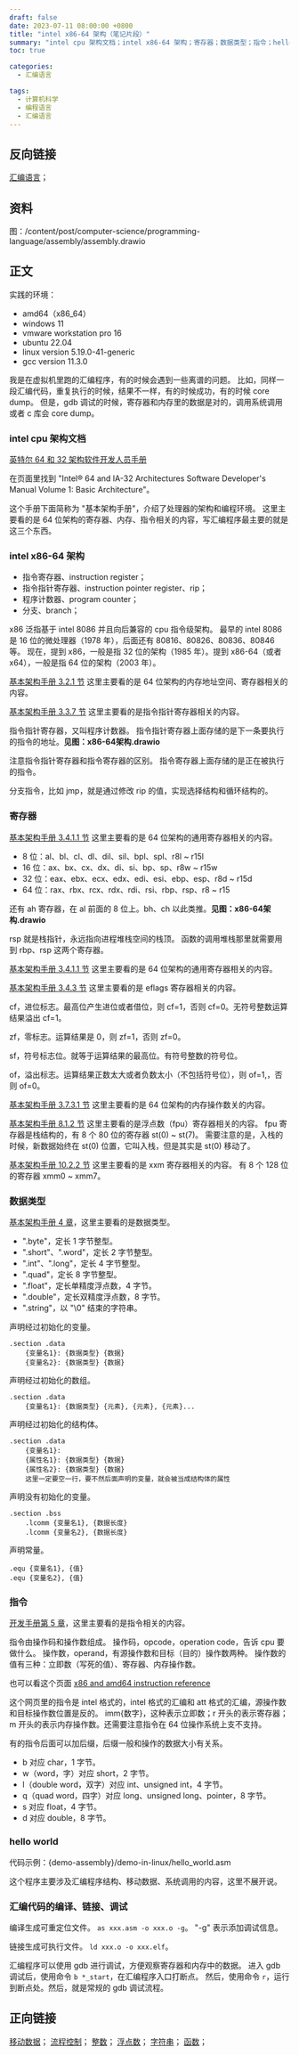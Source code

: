 ```yaml
---
draft: false
date: 2023-07-11 08:00:00 +0800
title: "intel x86-64 架构（笔记片段）"
summary: "intel cpu 架构文档；intel x86-64 架构；寄存器；数据类型；指令；hello world；编译、链接、调试；"
toc: true

categories:
  - 汇编语言

tags:
  - 计算机科学
  - 编程语言
  - 汇编语言
---
```


## 反向链接

[汇编语言](/post/computer-science/programming-language/assembly/汇编语言)；

## 资料

图：/content/post/computer-science/programming-language/assembly/assembly.drawio

## 正文

实践的环境：

- amd64（x86_64）
- windows 11
- vmware workstation pro 16
- ubuntu 22.04
- linux version 5.19.0-41-generic
- gcc version 11.3.0

我是在虚拟机里跑的汇编程序，有的时候会遇到一些离谱的问题。
比如，同样一段汇编代码，重复执行的时候，结果不一样，有的时候成功，有的时候 core dump。
但是，gdb 调试的时候，寄存器和内存里的数据是对的，调用系统调用或者 c 库会 core dump。

### intel cpu 架构文档

[英特尔 64 和 32 架构软件开发人员手册](https://www.intel.com/content/www/us/en/developer/articles/technical/intel-sdm.html)

在页面里找到 "Intel® 64 and IA-32 Architectures Software Developer's Manual Volume 1: Basic Architecture"。

这个手册下面简称为 "基本架构手册"，介绍了处理器的架构和编程环境。
这里主要看的是 64 位架构的寄存器、内存、指令相关的内容，写汇编程序最主要的就是这三个东西。

### intel x86-64 架构

- 指令寄存器、instruction register；
- 指令指针寄存器、instruction pointer register、rip；
- 程序计数器、program counter；
- 分支、branch；

x86 泛指基于 intel 8086 并且向后兼容的 cpu 指令级架构。
最早的 intel 8086 是 16 位的微处理器（1978 年），后面还有 80816、80826、80836、80846 等。
现在，提到 x86，一般是指 32 位的架构（1985 年）。提到 x86-64（或者 x64），一般是指 64 位的架构（2003 年）。

[基本架构手册 3.2.1 节]() 这里主要看的是 64 位架构的内存地址空间、寄存器相关的内容。

[基本架构手册 3.3.7 节]() 这里主要看的是指令指针寄存器相关的内容。

指令指针寄存器，又叫程序计数器。
指令指针寄存器上面存储的是下一条要执行的指令的地址。**见图：x86-64架构.drawio**

注意指令指针寄存器和指令寄存器的区别。
指令寄存器上面存储的是正在被执行的指令。

分支指令，比如 jmp，就是通过修改 rip 的值，实现选择结构和循环结构的。

### 寄存器

[基本架构手册 3.4.1.1 节]() 这里主要看的是 64 位架构的通用寄存器相关的内容。

- 8 位：al、bl、cl、dl、dil、sil、bpl、spl、r8l ~ r15l
- 16 位：ax、bx、cx、dx、di、si、bp、sp、r8w ~ r15w
- 32 位：eax、ebx、ecx、edx、edi、esi、ebp、esp、r8d ~ r15d
- 64 位：rax、rbx、rcx、rdx、rdi、rsi、rbp、rsp、r8 ~ r15

还有 ah 寄存器，在 al 前面的 8 位上。bh、ch 以此类推。**见图：x86-64架构.drawio**

rsp 就是栈指针，永远指向进程堆栈空间的栈顶。
函数的调用堆栈那里就需要用到 rbp、rsp 这两个寄存器。

[基本架构手册 3.4.1.1 节]() 这里主要看的是 64 位架构的通用寄存器相关的内容。

[基本架构手册 3.4.3 节]() 这里主要看的是 eflags 寄存器相关的内容。

cf，进位标志。最高位产生进位或者借位，则 cf=1，否则 cf=0。无符号整数运算结果溢出 cf=1。

zf，零标志。运算结果是 0，则 zf=1，否则 zf=0。

sf，符号标志位。就等于运算结果的最高位。有符号整数的符号位。

of，溢出标志。运算结果正数太大或者负数太小（不包括符号位），则 of=1,，否则 of=0。

[基本架构手册 3.7.3.1 节]() 这里主要看的是 64 位架构的内存操作数关的内容。

[基本架构手册 8.1.2 节]() 这里主要看的是浮点数（fpu）寄存器相关的内容。
fpu 寄存器是栈结构的，有 8 个 80 位的寄存器 st(0) ~ st(7)。
需要注意的是，入栈的时候，新数据始终在 st(0) 位置，它叫入栈，但是其实是 st(0) 移动了。

[基本架构手册 10.2.2 节]() 这里主要看的是 xxm 寄存器相关的内容。
有 8 个 128 位的寄存器 xmm0 ~ xmm7。

### 数据类型

[基本架构手册 4 章]()，这里主要看的是数据类型。

- ".byte"，定长 1 字节整型。
- ".short"、".word"，定长 2 字节整型。
- ".int"、".long"，定长 4 字节整型。
- ".quad"，定长 8 字节整型。
- ".float"，定长单精度浮点数，4 字节。
- ".double"，定长双精度浮点数，8 字节。
- ".string"，以 "\0" 结束的字符串。

声明经过初始化的变量。

```
.section .data
    {变量名1}: {数据类型} {数据}
    {变量名2}: {数据类型} {数据}
```

声明经过初始化的数组。

```
.section .data
    {变量名1}: {数据类型} {元素}, {元素}, {元素}...
```

声明经过初始化的结构体。

```
.section .data
    {变量名1}: 
    {属性名1}: {数据类型} {数据}
    {属性名2}: {数据类型} {数据}
    这里一定要空一行，要不然后面声明的变量，就会被当成结构体的属性
```

声明没有初始化的变量。

```
.section .bss
    .lcomm {变量名1}, {数据长度}
    .lcomm {变量名2}, {数据长度}
```

声明常量。

```
.equ {变量名1}, {值}
.equ {变量名2}, {值}
```

### 指令

[开发手册第 5 章]()，这里主要看的是指令相关的内容。

指令由操作码和操作数组成。
操作码，opcode，operation code，告诉 cpu 要做什么。
操作数，operand，有源操作数和目标（目的）操作数两种。
操作数的值有三种：立即数（写死的值）、寄存器、内存操作数。

也可以看这个页面 [x86 and amd64 instruction reference](https://www.felixcloutier.com/x86/)

这个网页里的指令是 intel 格式的，intel 格式的汇编和 att 格式的汇编，源操作数和目标操作数位置是反的。
imm{数字}，这种表示立即数；r 开头的表示寄存器；m 开头的表示内存操作数。还需要注意指令在 64 位操作系统上支不支持。

有的指令后面可以加后缀，后缀一般和操作的数据大小有关系。

- b 对应 char，1 字节。
- w（word，字）对应 short，2 字节。
- l（double word，双字）对应 int、unsigned int，4 字节。
- q（quad word，四字）对应 long、unsigned long、pointer，8 字节。
- s 对应 float，4 字节。
- d 对应 double，8 字节。

### hello world

代码示例：{demo-assembly}/demo-in-linux/hello_world.asm

这个程序主要涉及汇编程序结构、移动数据、系统调用的内容，这里不展开说。

### 汇编代码的编译、链接、调试

编译生成可重定位文件。
`as xxx.asm -o xxx.o -g`。
"-g" 表示添加调试信息。

链接生成可执行文件。
`ld xxx.o -o xxx.elf`。

汇编程序可以使用 gdb 进行调试，方便观察寄存器和内存中的数据。
进入 gdb 调试后，使用命令 `b *_start`，在汇编程序入口打断点。
然后，使用命令 `r`，运行到断点处。然后，就是常规的 gdb 调试流程。

## 正向链接

[移动数据](/post/computer-science/programming-language/assembly/移动数据)；
[流程控制](/post/computer-science/programming-language/assembly/流程控制)；
[整数](/post/computer-science/programming-language/assembly/整数)；
[浮点数](/post/computer-science/programming-language/assembly/浮点数)；
[字符串](/post/computer-science/programming-language/assembly/字符串)；
[函数](/post/computer-science/programming-language/assembly/函数)；
